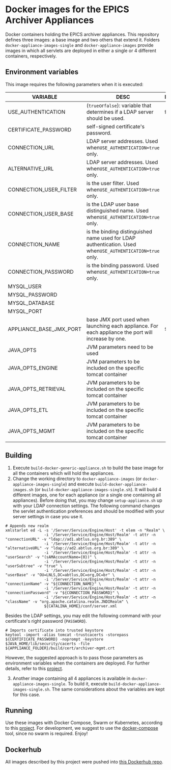 # Docker images for the EPICS Archiver Appliances

Docker containers holding the EPICS archiver appliances. This repository defines three images: a base image and two others that extend it. Folders `docker-appliance-images-single` and `docker-appliance-images` provide images in which all servlets are deployed in either a single or 4 different containers, respectively.

## Environment variables

This image requires the following parameters when it is executed:

| VARIABLE                | DESC                                                                                                     | DEFAULT |
| ----------------------- | -------------------------------------------------------------------------------------------------------- | ------- |
| USE_AUTHENTICATION      | (`true`or`false`): variable that determines if a LDAP server should be used.                             | false   |
| CERTIFICATE_PASSWORD    | self-signed certificate's password.                                                                      |         |
| CONNECTION_URL          | LDAP server addresses. Used when`USE_AUTHENTICATION=true` only.                                          |         |
| ALTERNATIVE_URL         | LDAP server addresses. Used when`USE_AUTHENTICATION=true` only.                                          |         |
| CONNECTION_USER_FILTER  | is the user filter. Used when`USE_AUTHENTICATION=true` only.                                             |         |
| CONNECTION_USER_BASE    | is the LDAP user base distinguished name. Used when`USE_AUTHENTICATION=true` only.                       |         |
| CONNECTION_NAME         | is the binding distinguished name used for LDAP authentication. Used when`USE_AUTHENTICATION=true` only. |         |
| CONNECTION_PASSWORD     | is the binding password. Used when`USE_AUTHENTICATION=true` only.                                        |         |
| MYSQL_USER              |                                                                                                          |         |
| MYSQL_PASSWORD          |                                                                                                          |         |
| MYSQL_DATABASE          |                                                                                                          |         |
| MYSQL_PORT              |                                                                                                          |         |
| APPLIANCE_BASE_JMX_PORT | base JMX port used when launching each appliance. For each appliance the port will increase by one.      | 9050    |
| JAVA_OPTS               | JVM parameters need to be used                                                                           |         |
| JAVA_OPTS_ENGINE        | JVM parameters to be included on the specific tomcat container                                           |         |
| JAVA_OPTS_RETRIEVAL     | JVM parameters to be included on the specific tomcat container                                           |         |
| JAVA_OPTS_ETL           | JVM parameters to be included on the specific tomcat container                                           |         |
| JAVA_OPTS_MGMT          | JVM parameters to be included on the specific tomcat container                                           |         |

## Building

1. Execute `build-docker-generic-appliance.sh` to build the base image for all the containers which will hold the appliances.
2. Change the working directory to `docker-appliance-images` (or `docker-appliance-images-single`) and execute `build-docker-appliance-images.sh` (or `build-docker-appliance-images-single.sh`). It will build 4 different images, one for each appliance (or a single one containing all appliances). Before doing that, you may change `setup-appliance.sh` up with your LDAP connection settings. The following command changes the servlet authentication preferences and should be modified with your server settings in case you use it.

```
# Appends new realm
xmlstarlet ed -L -s '/Server/Service/Engine/Host' -t elem -n "Realm" \
                 -i '/Server/Service/Engine/Host/Realm' -t attr -n "connectionURL" -v "ldap://ad1.abtlus.org.br:389" \
                 -i '/Server/Service/Engine/Host/Realm' -t attr -n "alternativeURL" -v "ldap://ad2.abtlus.org.br:389" \
                 -i '/Server/Service/Engine/Host/Realm' -t attr -n "userSearch" -v "(sAMAccountName={0})" \
                 -i '/Server/Service/Engine/Host/Realm' -t attr -n "userSubtree" -v "true" \
                 -i '/Server/Service/Engine/Host/Realm' -t attr -n "userBase" -v "OU=LNLS,DC=abtlus,DC=org,DC=br" \
                 -i '/Server/Service/Engine/Host/Realm' -t attr -n "connectionName" -v "${CONNECTION_NAME}" \
                 -i '/Server/Service/Engine/Host/Realm' -t attr -n "connectionPassword" -v "${CONNECTION_PASSWORD}" \
                 -i '/Server/Service/Engine/Host/Realm' -t attr -n "className" -v "org.apache.catalina.realm.JNDIRealm" \
                 ${CATALINA_HOME}/conf/server.xml

```

Besides the LDAP settings, you may edit the following command with your certificate's right password (`PASSWORD`).

```
# Imports certificate into trusted keystore
keytool -import -alias tomcat -trustcacerts -storepass ${CERTIFICATE_PASSWORD} -noprompt -keystore $JAVA_HOME/lib/security/cacerts -file ${APPLIANCE_FOLDER}/build/cert/archiver-mgmt.crt
```

However, the suggested approach is to pass those parameters as environment variables when the containers are deployed. For further details, refer to this [project](https://github.com/lnls-sirius/docker-epics-archiver-composed).

3. Another image containing all 4 appliances is available in `docker-appliance-images-single`. To build it, execute `build-docker-appliance-images-single.sh`. The same considerations about the variables are kept for this case.

## Running

Use these images with Docker Compose, Swarm or Kubernetes, according to this [project](https://github.com/lnls-sirius/docker-epics-archiver-composed). For development, we suggest to use the [docker-compose](https://docs.docker.com/compose/) tool, since no swarm is required. Enjoy!

## Dockerhub

All images described by this project were pushed into [this Dockerhub repo](https://hub.docker.com/u/lnlscon/).
